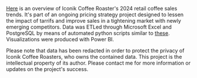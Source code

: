 [Here](https://github.com/ryanloveriner/2024_retail_coffee_trends/blob/main/2024%20Retail%20Visuals.pdf) is an overview of Iconik Coffee Roaster's 2024 retail coffee sales trends. It's part of an ongoing pricing strategy project designed to lessen the impact of tarrifs and improve sales in a tightening market with newly emerging competitors. Data was ETLed through Microsoft Excel and PostgreSQL by means of automated python scripts similar to [these](https://github.com/ryanloveriner/clover_to_postgresql_automators). Visualizations were produced with Power BI.

Please note that data has been redacted in order to protect the privacy of Iconik Coffee Roasters, who owns the contained data. This project is the intellectual property of its author. Please contact me for more information or updates on the project's success.

